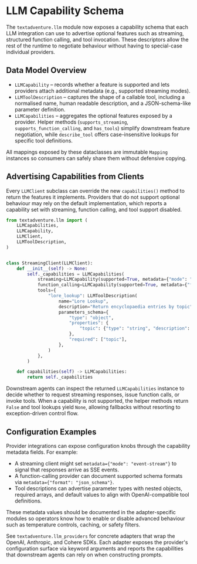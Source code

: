 # LLM Capability Schema

The `textadventure.llm` module now exposes a capability schema that each LLM
integration can use to advertise optional features such as streaming, structured
function calling, and tool invocation. These descriptors allow the rest of the
runtime to negotiate behaviour without having to special-case individual
providers.

## Data Model Overview

* `LLMCapability` – records whether a feature is supported and lets providers
  attach additional metadata (e.g., supported streaming modes).
* `LLMToolDescription` – captures the shape of a callable tool, including a
  normalised name, human readable description, and a JSON-schema-like parameter
  definition.
* `LLMCapabilities` – aggregates the optional features exposed by a provider.
  Helper methods (`supports_streaming`, `supports_function_calling`, and
  `has_tools`) simplify downstream feature negotiation, while `describe_tool`
  offers case-insensitive lookups for specific tool definitions.

All mappings exposed by these dataclasses are immutable `Mapping` instances so
consumers can safely share them without defensive copying.

## Advertising Capabilities from Clients

Every `LLMClient` subclass can override the new `capabilities()` method to
return the features it implements. Providers that do not support optional
behaviour may rely on the default implementation, which reports a capability set
with streaming, function calling, and tool support disabled.

```python
from textadventure.llm import (
    LLMCapabilities,
    LLMCapability,
    LLMClient,
    LLMToolDescription,
)


class StreamingClient(LLMClient):
    def __init__(self) -> None:
        self._capabilities = LLMCapabilities(
            streaming=LLMCapability(supported=True, metadata={"mode": "delta"}),
            function_calling=LLMCapability(supported=True, metadata={"format": "json"}),
            tools={
                "lore_lookup": LLMToolDescription(
                    name="Lore Lookup",
                    description="Return encyclopaedia entries by topic",
                    parameters_schema={
                        "type": "object",
                        "properties": {
                            "topic": {"type": "string", "description": "Query to search"}
                        },
                        "required": ["topic"],
                    },
                )
            },
        )

    def capabilities(self) -> LLMCapabilities:
        return self._capabilities
```

Downstream agents can inspect the returned `LLMCapabilities` instance to decide
whether to request streaming responses, issue function calls, or invoke tools.
When a capability is not supported, the helper methods return `False` and tool
lookups yield `None`, allowing fallbacks without resorting to exception-driven
control flow.

## Configuration Examples

Provider integrations can expose configuration knobs through the capability
metadata fields. For example:

* A streaming client might set `metadata={"mode": "event-stream"}` to signal
  that responses arrive as SSE events.
* A function-calling provider can document supported schema formats via
  `metadata={"format": "json_schema"}`.
* Tool descriptions can advertise parameter types with nested objects, required
  arrays, and default values to align with OpenAI-compatible tool definitions.

These metadata values should be documented in the adapter-specific modules so
operators know how to enable or disable advanced behaviour such as temperature
controls, caching, or safety filters.

See ``textadventure.llm_providers`` for concrete adapters that wrap the OpenAI,
Anthropic, and Cohere SDKs. Each adapter exposes the provider's configuration
surface via keyword arguments and reports the capabilities that downstream
agents can rely on when constructing prompts.
